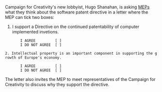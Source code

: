 Campaign for Creativity\'s new lobbyist, Hugo Shanahan, is asking
[MEPs](MEPs "wikilink") what they think about the software patent
directive in a letter where the MEP can tick two boxes:

1.  I support a Directive on the continued patentability of computer
    implemented invetions.

`       I AGREE         [ ]`\
`       I DO NOT AGREE  [ ]`

`2. Intellectual property is an important component in supporting the growth of Europe's economy.`

`       I AGREE         [ ]`\
`       I DO NOT AGREE  [ ]`

The letter also invites the MEP to meet representatives of the Campaign
for Creativity to discuss why they support the directive.
